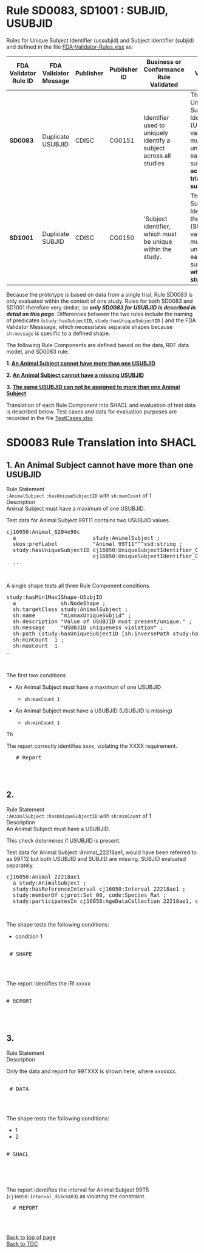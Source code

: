 <link href="styles.css?v=1" rel="stylesheet"/>
<a name='top'></a>

Rule SD0083, SD1001 : SUBJID, USUBJID
==================================


Rules for Unique Subject Identifier (ussubjid) and Subject Identifier (subjid) and defined in the file [FDA-Validator-Rules.xlsx](https://github.com/phuse-org/SENDConform/tree/master/doc/FDA/FDA-Validator-Rules.xlsx) as:

FDA Validator Rule ID | FDA Validator Message | Publisher|  Publisher ID | Business or Conformance Rule Validated | FDA Validator Rule  
------|-------------------|-----|-------|--------------------------|-----------------------------
**SD0083** |Duplicate USUBJID | CDISC| CG0151   |Identifier used to uniquely identify a subject across all studies| The value of Unique Subject Identifier (USUBJID) variable must be unique for each subject **across all trials in the submission.**
**SD1001** |Duplicate SUBJID | CDISC| CG0150   |'Subject identifier, which must be unique within the study.| The value of Subject Identifier for the Study (SUBJID) variable must be unique for each subject **within the study**.

Because the prototype is based on data from a single trial, Rule SD0083 is only evaluated within the context of one study. Rules for both SD0083 and SD1001 therefore very similar, so ***only SD0083 for USUBJID is described in detail on this page***. Differences between the two rules include the naming of predicates (`study:hasSubjectID`, `study:hasUniqueSubjectID` ) and the FDA Validator Messsage, which necessitates separate shapes because `sh:message` is specific to a defined shape. 

The following Rule Components are defined based on the data, RDF data model, and SD0083 rule:

**1. [An Animal Subject cannot have more than one USUBJID](#rc1)**

**2. [An Animal Subject cannot have a missing USUBJID](#rc2)**

**3. [The same USUBJID can not be assigned to more than one Animal Subject](#rc3)**


Translation of each Rule Component into SHACL and evaluation of test data is described below. Test cases and data for evaluation purposes are recorded in the file [TestCases.xlsx](https://github.com/phuse-org/SENDConform/blob/master/SHACL/CJ16050Constraints/TestCases.xlsx)


# SD0083 Rule Translation into SHACL

<!--- RULE COMPONENT 1 ------------------------------------------------------->
<a name='rc1'></a>

## 1. An Animal Subject cannot have more than one USUBJID

<div class='ruleState'>
  <div class='ruleState-header'>Rule Statement</div>
  <code>:AnimalSubject</code>  <code>:hasUniqueSubjectID</code>  with <code>sh:maxCount</code> of 1
</div>


<div class='def'>
  <div class='def-header'>Description</div>
  Animal Subject must have a maximum of one USUBJID.
</div>


Test data for Animal Subject 99T11 contains two USUBJID values.
<pre class='data'>
cj16050:Animal_6204e90c
  a                        study:AnimalSubject ;
  skos:prefLabel           "Animal 99T11"^^xsd:string ;
  study:hasUniqueSubjectID cj16050:<font class='error'>UniqueSubjectIdentifier_CJ16050-99T11B</font>,
                           cj16050:<font class='error'>UniqueSubjectIdentifier_CJ16050_99T11</font> ;
  <font class='infoOmitted'>...</font> 
</pre>
<br/>

A single shape tests all three Rule Component conditions. 


<pre class='shacl'>
study:hasMin1Max1Shape-USubjID 
  a              sh:NodeShape ;
  sh:targetClass study:AnimalSubject ;   
  sh:name        "minmaxUniqueSubjid" ;
  sh:description "Value of USUBJID must present/unique." ;
  sh:message     "USUBJID uniqueness violation" ;
  sh:path (study:hasUniqueSubjectID [sh:inversePath study:hasUniqueSubjectID]) ;
  sh:minCount  1 ;
  sh:maxCount  1 
.
</pre>
<br/>


The first two conditions

* An Animal Subject must have a maximum of one USUBJID   
    * `sh:maxCount 1`

* An Animal Subject must have a USUBJID   (USUBJID is missing)
    * `sh:minCount 1`
   
Th

The report correctly identifies xxxx, violating the XXXX requirement. 
<pre class='report'>
   # Report
</pre>
<br/><br/>

<!--- RULE COMPONENT 2 ------------------------------------------------------->
<a name='rc2'></a>

## 2.

<div class='ruleState'>
  <div class='ruleState-header'>Rule Statement</div>
  <code>:AnimalSubject</code>  <code>:hasUniqueSubjectID</code>  with <code>sh:minCount</code> of 1
  
</div>

<div class='def'>
  <div class='def-header'>Description</div>
  An Animal Subject must have a USUBJID.
</div>

This check determines if USUBJID is present.

Test data for Animal Subject :Animal_22218ae1, would have been referred to as 99T12 but both USUBJID and SUBJID are missing. SUBJID evaluated separately.

<pre class='data'>
cj16050:<font class='nodeBold'>Animal_22218ae1</font>
  a study:AnimalSubject ;
  study:hasReferenceInterval cj16050:Interval_22218ae1 ;
  study:memberOf cjprot:Set_00, code:Species_Rat ;
  study:participatesIn cj16050:AgeDataCollection_22218ae1, cj16050:SexDataCollection_22218ae1 .
</pre>
<br/>

The shape tests the following conditions:

* condition 1
 
<pre class='shacl'>

 # SHAPE 
 
</pre> 
<br/>


The report identifies the IRI xxxxx
<pre class='report'>

# REPORT                                                                               
</pre>
<br/><br/>


<!--- RULE COMPONENT 3 ------------------------------------------------------->
<a name='rc3'></a>

## 3. 

<div class='ruleState'>
  <div class='ruleState-header'>Rule Statement</div>

</div>


<div class='def'>
  <div class='def-header'>Description</div>

</div>

Only the data and report for 99TXXX is shown here, where xxxxxxx.
<pre class='data'>

 # DATA

</pre>
<br/>
 
The shape tests the following conditions:

* 1
* 2

<pre class='shacl'>

# SHACL


</pre> 
<br>

The report identifies the interval for Animal Subject 99T5 (`cj16050:Interval_db3c6403`) as violating the constraint.
<pre class='report'>
  # REPORT 

</pre>
<br/>




[Back to top of page](#top) 
<br/>
[Back to TOC](TableOfContents.md)

